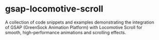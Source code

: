 # gsap-locomotive-scroll
A collection of code snippets and examples demonstrating the integration of GSAP (GreenSock Animation Platform) with Locomotive Scroll for smooth, high-performance animations and scrolling effects.
